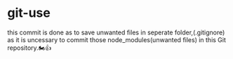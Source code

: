 # git-use
this commit is done as to save unwanted files in seperate folder,(.gitignore)
as it is uncessary to commit those node_modules(unwanted files) in this Git repository.🏍👍
